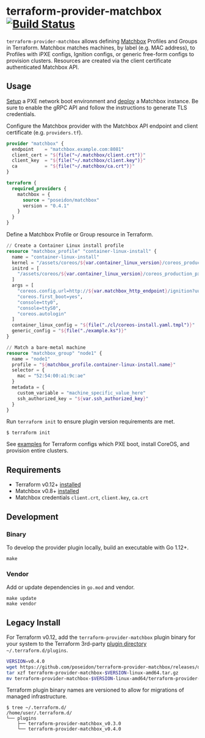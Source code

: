 # terraform-provider-matchbox [![Build Status](https://github.com/poseidon/terraform-provider-matchbox/workflows/test/badge.svg)](https://github.com/poseidon/terraform-provider-matchbox/actions?query=workflow%3Atest+branch%3Amaster)

`terraform-provider-matchbox` allows defining [Matchbox](https://github.com/poseidon/matchbox) Profiles and Groups in Terraform. Matchbox matches machines, by label (e.g. MAC address), to Profiles with iPXE configs, Ignition configs, or generic free-form configs to provision clusters. Resources are created via the client certificate authenticated Matchbox API.

## Usage

[Setup](https://matchbox.psdn.io/network-setup/) a PXE network boot environment and [deploy](https://matchbox.psdn.io/deployment/) a Matchbox instance. Be sure to enable the gRPC API and follow the instructions to generate TLS credentials.

Configure the Matchbox provider with the Matchbox API endpoint and client certificate (e.g. `providers.tf`).

```tf
provider "matchbox" {
  endpoint    = "matchbox.example.com:8081"
  client_cert = "${file("~/.matchbox/client.crt")}"
  client_key  = "${file("~/.matchbox/client.key")}"
  ca          = "${file("~/.matchbox/ca.crt")}"
}

terraform {
  required_providers {
    matchbox = {
      source = "poseidon/matchbox"
      version = "0.4.1"
    }
  }
}
```

Define a Matchbox Profile or Group resource in Terraform.

```tf
// Create a Container Linux install profile
resource "matchbox_profile" "container-linux-install" {
  name = "container-linux-install"
  kernel = "/assets/coreos/${var.container_linux_version}/coreos_production_pxe.vmlinuz"
  initrd = [
    "/assets/coreos/${var.container_linux_version}/coreos_production_pxe_image.cpio.gz"
  ]
  args = [
    "coreos.config.url=http://${var.matchbox_http_endpoint}/ignition?uuid=$${uuid}&mac=$${mac:hexhyp}",
    "coreos.first_boot=yes",
    "console=tty0",
    "console=ttyS0",
    "coreos.autologin"
  ]
  container_linux_config = "${file("./cl/coreos-install.yaml.tmpl")}"
  generic_config = "${file("./example.ks")}"
}

// Match a bare-metal machine
resource "matchbox_group" "node1" {
  name = "node1"
  profile = "${matchbox_profile.container-linux-install.name}"
  selector = {
    mac = "52:54:00:a1:9c:ae"
  }
  metadata = {
    custom_variable = "machine_specific_value_here"
    ssh_authorized_key = "${var.ssh_authorized_key}"
  }
}
```

Run `terraform init` to ensure plugin version requirements are met.

```
$ terraform init
```

See [examples](https://github.com/poseidon/matchbox/tree/master/examples/terraform) for Terraform configs which PXE boot, install CoreOS, and provision entire clusters.

## Requirements

* Terraform v0.12+ [installed](https://www.terraform.io/downloads.html)
* Matchbox v0.8+ [installed](https://matchbox.psdn.io/deployment/)
* Matchbox credentials `client.crt`, `client.key`, `ca.crt`

## Development

### Binary

To develop the provider plugin locally, build an executable with Go 1.12+.

```
make
```

### Vendor

Add or update dependencies in `go.mod` and vendor.

```
make update
make vendor
```

## Legacy Install

For Terraform v0.12, add the `terraform-provider-matchbox` plugin binary for your system to the Terraform 3rd-party [plugin directory](https://www.terraform.io/docs/configuration/providers.html#third-party-plugins) `~/.terraform.d/plugins`.

```sh
VERSION=v0.4.0
wget https://github.com/poseidon/terraform-provider-matchbox/releases/download/$VERSION/terraform-provider-matchbox-$VERSION-linux-amd64.tar.gz
tar xzf terraform-provider-matchbox-$VERSION-linux-amd64.tar.gz
mv terraform-provider-matchbox-$VERSION-linux-amd64/terraform-provider-matchbox ~/.terraform.d/plugins/terraform-provider-matchbox_$VERSION
```

Terraform plugin binary names are versioned to allow for migrations of managed infrastructure.

```
$ tree ~/.terraform.d/
/home/user/.terraform.d/
└── plugins
    ├── terraform-provider-matchbox_v0.3.0
    └── terraform-provider-matchbox_v0.4.0
```

